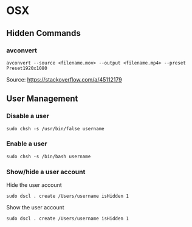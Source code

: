 # OSX

## Hidden Commands

### avconvert

```
avconvert --source <filename.mov> --output <filename.mp4> --preset Preset1920x1080
```

Source: https://stackoverflow.com/a/45112179

## User Management

### Disable a user

```
sudo chsh -s /usr/bin/false username
```

### Enable a user

```
sudo chsh -s /bin/bash username
```

### Show/hide a user account

Hide the user account

```
sudo dscl . create /Users/username isHidden 1
```

Show the user account

```
sudo dscl . create /Users/username isHidden 1
```
